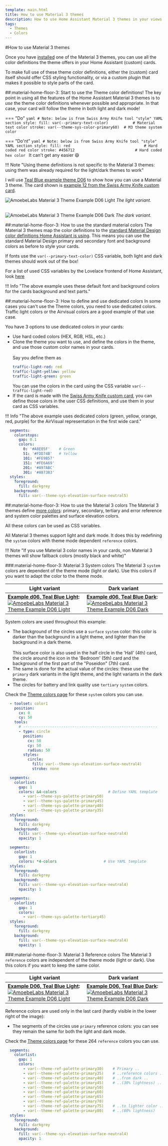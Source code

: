 ```yaml
---
template: main.html
title: How to use Material 3 themes
description: How to use Home Assistant Material 3 themes in your views and cards. Start by using the standard light and dark theme definitions, and extend this with specific colors.
tags:
  - Themes
  - Colors
---
```

<!--- 2022.05.11 Volgens seobility, 399 words. Advies is minimaal 800, al gaat 600 woorden ook al snel goed -->

#How to use Material 3 themes

Once you have [installed][Material 3 Theme Installation] one of the Material 3 themes, you can use all the color definitions the theme offers in your Home Assistant (custom) cards.

To make full use of these theme color definitions, either the (custom) card itself should offer CSS styling functionality, or via a custom plugin that makes it possible to style parts of the card. 

##:material-home-floor-3: Start to use the Theme color definitions!
The key point in using all the features of the Home Assistant Material 3 themes is to _use_ the theme color definitions whenever possible and appropriate. In that case, your card will follow the theme in both light and dark mode!

=== "Do"
    ```yaml
      # Note: below is from Swiss Army Knife tool "style" YAML section
      style:
        fill: var(--primary-text-color)           # Material text color
        stroke: var(--theme-sys-color-primary60)  # M3 theme system color
    ```

=== "Do'nt"
    ```yaml
      # Note: below is from Swiss Army Knife tool "style" YAML section
      style:
        fill: red                                 # Hard coded red color
        stroke: #456712                           # Hard coded hex color
    ```
It can't get any easier :smile:

!!! Note "Using theme definitions is not specific to the Material 3 themes: using them was already required for the light/dark themes to work"

I will use [Teal Blue example theme D06][example-d06-md] to show how you can use a Material 3 theme. The card shown is [example 12 from the Swiss Army Knife custom card][swiss-army-knife-documentation-example-12-url].

![AmoebeLabs Material 3 Theme Example D06 Light]
_The light variant._

<br>![AmoebeLabs Material 3 Theme Example D06 Dark]
_The dark variant._

##:material-home-floor-3: How to use the standard material colors
The Material 3 themes map the color definitions to the [standard Material Design color definitions Home Assistant is using][Material 3 compatibility].
This means you can use the standard Material Design primary and secondary font and background colors as before to style your cards.

If fonts use the `var(--primary-text-color)` CSS variable, both light and dark themes should work out of the box!

For a list of used CSS variables by the Lovelace frontend of Home Assistant, look [here](https://github.com/home-assistant/frontend/blob/master/src/resources/ha-style.ts)

!!! Info "The above example uses these default font and background colors for the cards background and text parts."

##:material-home-floor-3: How to define and use dedicated colors
In some cases you can't use the Theme colors, you need to use dedicated colors. Traffic light colors or the Airvisual colors are a good example of that use case.

You have 3 options to use dedicated colors in your cards:

- Use hard coded colors (HEX, RGB, HSL, etc.)
- Clone the theme you want to use, and define the colors in the theme, and use those custom color names in your cards.
  <br><br>Say you define them as
  ```yaml
  traffic-light-red: red
  traffic-light-yellow: yellow
  traffic-light-green: green
  ```
  You can use the colors in the card using the CSS variable `var(--traffic-light-red)`
- If the card is made with the [Swiss Army Knife custom card][swiss-army-knife-documentation-url], you can define those colors in the user CSS definitions, and use them in your card as CSS variables. 

!!! Info "The above example uses dedicated colors (green, yellow, orange, red, purple) for the AirVisual representation in the first wide card."

```yaml linenums="1"  hl_lines="5-10" title="AirVisual color definitions for Swiss Army Knife segmented arc tool"
  segments:
    colorstops:
      gap: 0.1
      colors:
        0: '#A8E05F'    # Green
        51: '#FDD74B'   # Yellow
        101: '#FE9B57'
        151: '#FE6A69'
        201: '#A97ABC'
        301: '#A87383'
  styles:
    foreground:
      fill: darkgrey
    background:
      fill: var(--theme-sys-elevation-surface-neutral5)
```


##:material-home-floor-3: How to use the Material 3 colors
The Material 3 themes define [more colors][Material 3 Theme Color definitions]: primary, secondary, tertiary and error reference and system color palettes and surface elevation colors.

All these colors can be used as CSS variables.

All Material 3 themes support light and dark mode. It does this by redefining the `system` colors with theme mode dependent `reference` colors.

!!! Note "If you use Material 3 color names in your cards, non Material 3 themes will show fallback colors (mostly black and white)"

###:material-home-floor-3: Material 3 System colors
The Material 3 `system` colors are dependent of the theme mode (light or dark). Use this colors if you want to adapt the color to the theme mode.

| **Light variant** | **Dark variant**|
| ------------ | ---------------- |
| **[Example d06, Teal Blue Light][example-d06-md]:** [![AmoebeLabs Material 3 Theme Example D06 Light]][example-d06-md] | **[Example d06, Teal Blue Dark][example-d06-md]:** [![AmoebeLabs Material 3 Theme Example D06 Dark]][example-d06-md] |

System colors are used throughout this example:

- The background of the circles use a `surface` `system` color: this color is darker than the background in a light theme, and lighter than the background in a dark theme.
<br><br>This surface color is also used in the half circle in the 'Hall' (4th) card, the circle around the icon in the 'Bedroom' (5th) card and the background of the first part of the "Poseidon" (7th) card.
- The same is done for the actual value of the circles: these use the `primary` dark variants in the light theme, and the light variants in the dark theme.
- The circles for battery and link quality use `tertiary` `system` colors.


Check the [Theme colors page][ha-m3-theme-colors-url] for these `system` colors you can use.

```yaml linenums="1" hl_lines="14" title="System color example 'Hall' (4th) card for Swiss Army Knife circle tool (half circle in first column)"
  - toolset: color1
    position:
      cx: 0
      cy: 50
    tools:
      # ------------------------------------------------------------
      - type: circle
        position:
          cx: 50
          cy: 50
          radius: 50
        styles:
          circle:
            fill: var(--theme-sys-elevation-surface-neutral4)
            stroke: none
```

```yaml linenums="1"  hl_lines="4-8" title="Hestia color definitions for first Swiss Army Knife segmented arc tool"
  segments:
    colorlist:
      gap: 1
      colors: &4-colors                       # Define YAML template
        - var(--theme-sys-palette-primary50)
        - var(--theme-sys-palette-primary45)
        - var(--theme-sys-palette-primary40)
        - var(--theme-sys-palette-primary35)
  styles:
    foreground:
      fill: darkgrey
    background:
      fill: var(--theme-sys-elevation-surface-neutral4)
      opacity: 1
```

```yaml linenums="1"  hl_lines="4" title="Hestia color definitions re-using YAML template"
  segments:
    colorlist:
      gap: 1
      colors: *4-colors                     # Use YAML template
  styles:
    foreground:
      fill: darkgrey
    background:
      fill: var(--theme-sys-elevation-surface-neutral4)
      opacity: 1
```
```yaml linenums="1" hl_lines="5 10" title="System color battery example using tertiary foreground color and neutral background color"
  segments:
    colorlist:
      gap: 1
      colors:
        - var(--theme-sys-palette-tertiary45)
  styles:
    foreground:
      fill: darkgrey
    background:
      fill: var(--theme-sys-elevation-surface-neutral4)
      opacity: 1
```

###:material-home-floor-3: Material 3 Reference colors
The Material 3 `reference` colors are independent of the theme mode (light or dark). Use this colors if you want to keep the same color.

| **Light variant** | **Dark variant**|
| ------------ | ---------------- |
| **[Example D06, Teal Blue Light][example-d06-md]:** [![AmoebeLabs Material 3 Theme Example D06 Light]][example-d06-md] | **[Example D06, Teal Blue Dark][example-d06-md]:** [![AmoebeLabs Material 3 Theme Example D06 Dark]][example-d06-md] |

Reference colors are used only in the last card (hardly visible in the lower right of the image):

- The segments of the circles use `primary` reference colors: you can see they remain the same for both the light and dark mode.

Check the [Theme colors page][ha-m3-theme-colors-url] for these 264 `reference` colors you can use.

```yaml linenums="1" hl_lines="5-14" title="Reference color example 'Illuminance' card for Swiss Army Knife segmented arc tool"
  segments:
    colorlist:
      gap: 1
      colors:
        - var(--theme-ref-palette-primary30)    # Primary ..
        - var(--theme-ref-palette-primary35)    # ..reference colors ..
        - var(--theme-ref-palette-primary40)    # ..from dark ..
        - var(--theme-ref-palette-primary45)    # ..(30% lightness) ..
        - var(--theme-ref-palette-primary50)
        - var(--theme-ref-palette-primary60)
        - var(--theme-ref-palette-primary65)
        - var(--theme-ref-palette-primary70)
        - var(--theme-ref-palette-primary75)    # ..to lighter color ..
        - var(--theme-ref-palette-primary80)    # ..(80% lightness)
  styles:
    foreground:
      fill: darkgrey
    background:
      fill: var(--theme-sys-elevation-surface-neutral4)
      opacity: 1
```

<!--- References to external sites... -->

[swiss-army-knife-documentation-url]: https://swiss-army-knife.docs.amoebelabs.com/
[swiss-army-knife-documentation-example-12-url]: https://swiss-army-knife.docs.amoebelabs.com/examples/example-12/

<!--- Internal References... -->
[ha-m3-theme-colors-url]: ../../basics/ha-m3-theme-colors/
[example-d06-md]: ../examples/material3-example-theme-d06-tealblue.md
[Material 3 Theme Color definitions]: ../../basics/ha-m3-theme-colors/
[Material 3 Theme Installation]: ../../start/installation/
[Material 3 compatibility]: ../../start/compatibility/

<!--- References to pictures... -->

[AmoebeLabs Material 3 Theme Example D06 Light]: ../assets/screenshots/m3-example-d06-light.png
[AmoebeLabs Material 3 Theme Example D06 Dark]: ../assets/screenshots/m3-example-d06-dark.png